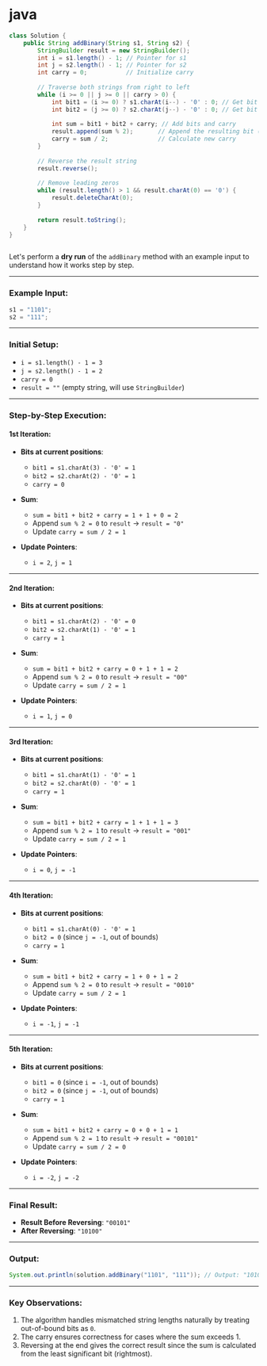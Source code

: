# java
```java
class Solution {
    public String addBinary(String s1, String s2) {
        StringBuilder result = new StringBuilder();
        int i = s1.length() - 1; // Pointer for s1
        int j = s2.length() - 1; // Pointer for s2
        int carry = 0;           // Initialize carry
        
        // Traverse both strings from right to left
        while (i >= 0 || j >= 0 || carry > 0) {
            int bit1 = (i >= 0) ? s1.charAt(i--) - '0' : 0; // Get bit from s1 or 0
            int bit2 = (j >= 0) ? s2.charAt(j--) - '0' : 0; // Get bit from s2 or 0
            
            int sum = bit1 + bit2 + carry; // Add bits and carry
            result.append(sum % 2);       // Append the resulting bit (sum % 2)
            carry = sum / 2;              // Calculate new carry
        }
        
        // Reverse the result string
        result.reverse();
        
        // Remove leading zeros
        while (result.length() > 1 && result.charAt(0) == '0') {
            result.deleteCharAt(0);
        }
        
        return result.toString();
    }
}



```

Let's perform a **dry run** of the `addBinary` method with an example input to understand how it works step by step.

---

### Example Input:
```java
s1 = "1101";
s2 = "111";
```

---

### Initial Setup:
- `i = s1.length() - 1 = 3`
- `j = s2.length() - 1 = 2`
- `carry = 0`
- `result = ""` (empty string, will use `StringBuilder`)

---

### Step-by-Step Execution:

#### **1st Iteration**:
- **Bits at current positions**:
  - `bit1 = s1.charAt(3) - '0' = 1`
  - `bit2 = s2.charAt(2) - '0' = 1`
  - `carry = 0`
  
- **Sum**:
  - `sum = bit1 + bit2 + carry = 1 + 1 + 0 = 2`
  - Append `sum % 2 = 0` to `result` → `result = "0"`
  - Update `carry = sum / 2 = 1`

- **Update Pointers**:
  - `i = 2`, `j = 1`

---

#### **2nd Iteration**:
- **Bits at current positions**:
  - `bit1 = s1.charAt(2) - '0' = 0`
  - `bit2 = s2.charAt(1) - '0' = 1`
  - `carry = 1`
  
- **Sum**:
  - `sum = bit1 + bit2 + carry = 0 + 1 + 1 = 2`
  - Append `sum % 2 = 0` to `result` → `result = "00"`
  - Update `carry = sum / 2 = 1`

- **Update Pointers**:
  - `i = 1`, `j = 0`

---

#### **3rd Iteration**:
- **Bits at current positions**:
  - `bit1 = s1.charAt(1) - '0' = 1`
  - `bit2 = s2.charAt(0) - '0' = 1`
  - `carry = 1`
  
- **Sum**:
  - `sum = bit1 + bit2 + carry = 1 + 1 + 1 = 3`
  - Append `sum % 2 = 1` to `result` → `result = "001"`
  - Update `carry = sum / 2 = 1`

- **Update Pointers**:
  - `i = 0`, `j = -1`

---

#### **4th Iteration**:
- **Bits at current positions**:
  - `bit1 = s1.charAt(0) - '0' = 1`
  - `bit2 = 0` (since `j = -1`, out of bounds)
  - `carry = 1`
  
- **Sum**:
  - `sum = bit1 + bit2 + carry = 1 + 0 + 1 = 2`
  - Append `sum % 2 = 0` to `result` → `result = "0010"`
  - Update `carry = sum / 2 = 1`

- **Update Pointers**:
  - `i = -1`, `j = -1`

---

#### **5th Iteration**:
- **Bits at current positions**:
  - `bit1 = 0` (since `i = -1`, out of bounds)
  - `bit2 = 0` (since `j = -1`, out of bounds)
  - `carry = 1`
  
- **Sum**:
  - `sum = bit1 + bit2 + carry = 0 + 0 + 1 = 1`
  - Append `sum % 2 = 1` to `result` → `result = "00101"`
  - Update `carry = sum / 2 = 0`

- **Update Pointers**:
  - `i = -2`, `j = -2`

---

### Final Result:
- **Result Before Reversing**: `"00101"`
- **After Reversing**: `"10100"`

---

### Output:
```java
System.out.println(solution.addBinary("1101", "111")); // Output: "10100"
```

---

### Key Observations:
1. The algorithm handles mismatched string lengths naturally by treating out-of-bound bits as `0`.
2. The carry ensures correctness for cases where the sum exceeds 1.
3. Reversing at the end gives the correct result since the sum is calculated from the least significant bit (rightmost).